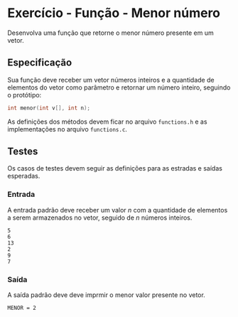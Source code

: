 # Exercício - Função - Menor número

Desenvolva uma função que retorne o menor número presente em um vetor.

## Especificação

Sua função deve receber um vetor números inteiros e a quantidade de elementos do vetor como parâmetro e retornar um número inteiro, seguindo o protótipo:

```c
int menor(int v[], int n);
```

As definições dos métodos devem ficar no arquivo `functions.h` e as implementações no arquivo `functions.c`.

## Testes

Os casos de testes devem seguir as definições para as estradas e saídas esperadas.

### Entrada

A entrada padrão deve receber um valor $n$ com a quantidade de elementos a serem armazenados no vetor, seguido de $n$ números inteiros.

```
5
6
13
2
9
7
```

### Saída

A saída padrão deve deve imprmir o menor valor presente no vetor.

```
MENOR = 2

```